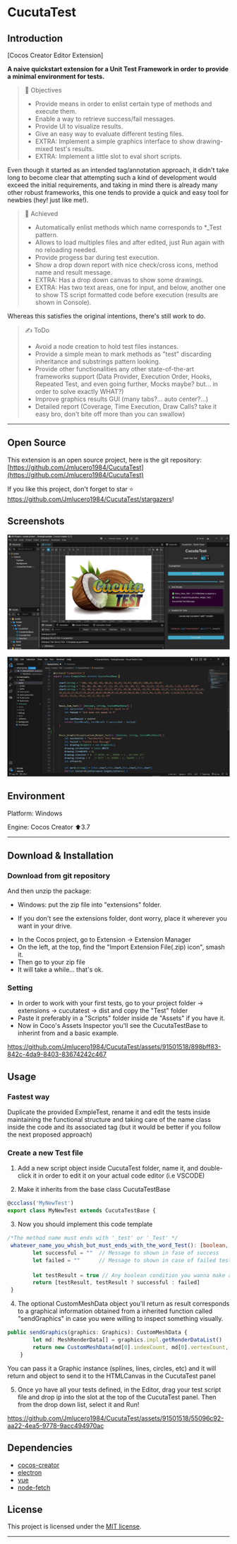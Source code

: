 # CucutaTest

## Introduction

[Cocos Creator Editor Extension]

**A naive quickstart extension for a Unit Test Framework in order to provide a minimal environment for tests.**

> 🎯 Objectives
>
>  - Provide means in order to enlist certain type of methods and execute them.
>  - Enable a way to retrieve success/fail messages.
>  - Provide UI to visualize results.
>  - Give an easy way to evaluate different testing files.
>  - EXTRA: Implement a simple graphics interface to show drawing-mixed test's results.
>  - EXTRA: Implement a little slot to eval short scripts.

Even though it started as an intended tag/annotation approach, it didn't take long to become clear that attempting such a kind of development would exceed the initial requirements, and
taking in mind there is already many other robust frameworks, this one tends to provide a quick and easy tool for newbies (hey! just like me!).

> 🤝 Achieved
>
>  - Automatically enlist methods which name corresponds to *_Test pattern.
>  - Allows to load multiples files and after edited, just Run again with no reloading needed.
>  - Provide progess bar during test execution.
>  - Show a drop down report with nice check/cross icons, method name and result message.
>  - EXTRA: Has a drop down canvas to show some drawings.
>  - EXTRA: Has two text areas, one for input, and below, another one to show TS script formatted code before execution (results are shown in Console).

Whereas this satisfies the original intentions, there's still work to do.

> ✍️ ToDo
>
>  - Avoid a node creation to hold test files instances.
>  - Provide a simple mean to mark methods as "test" discarding inheritance and substrings pattern looking.
>  - Provide other functionalities any other state-of-the-art frameworks support (Data Provider, Execution Order, Hooks, Repeated Test, and even going further, Mocks maybe? but... in order to solve exactly WHAT?) 
>  - Improve graphics results GUI (many tabs?... auto center?...)
>  - Detailed report (Coverage, Time Execution, Draw Calls? take it easy bro, don't bite off more than you can swallow)
 

---

## Open Source

This extension is an open source project, here is the git repository: [https://github.com/Jmlucero1984/CucutaTest](https://github.com/Jmlucero1984/CucutaTest)

If you like this project, don't forget to star ⭐ https://github.com/Jmlucero1984/CucutaTest/stargazers!

 
## Screenshots

![main-panel](https://github.com/Jmlucero1984/CucutaTest/blob/main/ScreenShot_01.JPG)
 
 
![code-example](https://github.com/Jmlucero1984/CucutaTest/blob/main/ScreenShot_02.JPG)

 
## Environment

Platform: Windows

Engine: Cocos Creator ⬆️3.7

---

## Download & Installation

 
### Download from git repository

And then unzip the package:

- Windows: put the zip file into "extensions" folder.
* If you don't see the extensions folder, dont worry, place it wherever you want in your drive.
- In the Cocos project, go to Extension -> Extension Manager
- On the left, at the top, find the "Import Extension File(.zip) icon", smash it.
- Then go to your zip file
- It will take a while... that's ok.

### Setting

- In order to work with your first tests, go to your project folder -> extensions -> cucutatest -> dist and copy the "Test" folder
- Paste it preferably in a "Scripts" folder inside de "Assets" if you have it.
- Now in Coco's Assets Inspector you'll see the CucutaTestBase to inherint from and a basic example.

  

https://github.com/Jmlucero1984/CucutaTest/assets/91501518/898bff83-842c-4da9-8403-83674242c467



## Usage

### Fastest way
Duplicate the provided ExmpleTest, rename it and edit the tests inside maintaining the functional structure and taking care of the name class inside the code and its associated tag (but it would be better if you follow the next proposed approach)



### Create a new Test file

1. Add a new script object inside CucutaTest folder, name it, and double-click it in order to edit it on your actual code editor (i.e VSCODE)

2. Make it inherits from the base class CucutaTestBase
 
```ts
@ccclass('MyNewTest')
export class MyNewTest extends CucutaTestBase {

```

3. Now you should implement this code template
```ts
/*The method name must ends with '_test' or '_Test' */
 whatever_name_you_whish_but_must_ends_with_the_word_Test(): [boolean, string, CustomMeshData?] {
        let successful = ""  // Message to shown in fase of success
        let failed = ""      // Message to shown in case of failed test
 
        let testResult = true // Any boolean condition you wanna make an assertion on
        return [testResult, testResult ? successful : failed]
 }
 ```
4. The optional CustomMeshData object you'll return as result corresponds to a graphical information obtained from a inherited function called "sendGraphics" in case you were willing to inspect something visually.
   
```ts
public sendGraphics(graphics: Graphics): CustomMeshData {
        let md: MeshRenderData[] = graphics.impl.getRenderDataList()
        return new CustomMeshData(md[0].indexCount, md[0].vertexCount, md[0].floatStride, md[0].vData, md[0].iData, md[0].indexStart)
    }
 ```
You can pass it a Graphic instance (splines, lines, circles, etc) and it will return and object to send it to the HTMLCanvas in the CucutaTest panel

5. Once yo have all your tests defined, in the Editor, drag your test script file and drop ip into the slot at the top of the CucutaTest panel. Then from the drop down list, select it and Run!

 

https://github.com/Jmlucero1984/CucutaTest/assets/91501518/55096c92-aa22-4ea5-9778-9acc494970ac



## Dependencies

- [cocos-creator](https://github.com/cocos-creator)
- [electron](https://github.com/electron/electron)
- [vue](https://github.com/vuejs/vue)
- [node-fetch](https://github.com/node-fetch/node-fetch)



## License

This project is licensed under the [MIT license](https://opensource.org/licenses/MIT).



---
